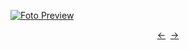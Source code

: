[![Foto Preview](preview/n394.avif)](https://20essentials.github.io/project-000-394)

<div align="center" style="display: flex; justify-content: center;">
  <a  href="https://github.com/20essentials/project-000-393" target="_blank">&#8592;</a>
  &nbsp;&nbsp;
  <a  href="https://github.com/20essentials/project-000-395" target="_blank">&#8594;</a>
</div>
